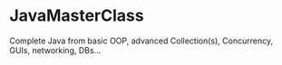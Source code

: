# JavaMasterClass
Complete Java from basic OOP, advanced Collection(s), Concurrency, GUIs, networking, DBs...

# 
